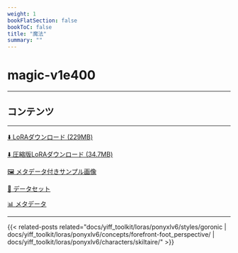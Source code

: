 ```yaml
---
weight: 1
bookFlatSection: false
bookToC: false
title: "魔法"
summary: ""
---
```


<!--markdownlint-disable MD025 MD033 -->

# magic-v1e400

---

## コンテンツ

---

[⬇️ LoRAダウンロード (229MB)](https://huggingface.co/k4d3/yiff_toolkit/resolve/main/ponyxl_loras/magic-v1e400.safetensors?download=true)

[⬇️ 圧縮版LoRAダウンロード (34.7MB)](https://huggingface.co/k4d3/yiff_toolkit/resolve/main/ponyxl_loras_shrunk_2/magic-v1e400_frockpt1_th-3.55.safetensors?download=true)

[🖼️ メタデータ付きサンプル画像](https://huggingface.co/k4d3/yiff_toolkit/tree/main/static/{})

[📐 データセット](https://huggingface.co/datasets/k4d3/furry/tree/main/magic)

[📊 メタデータ](https://huggingface.co/k4d3/yiff_toolkit/raw/main/ponyxl_loras/magic-v1e400.json)

---

{{< related-posts related="docs/yiff_toolkit/loras/ponyxlv6/styles/goronic | docs/yiff_toolkit/loras/ponyxlv6/concepts/forefront-foot_perspective/ | docs/yiff_toolkit/loras/ponyxlv6/characters/skiltaire/" >}}

